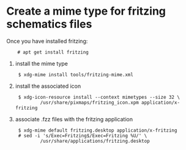 # Create a mime type for fritzing schematics files

Once you have installed fritzing:

        # apt get install fritzing

1. install the mime type

        $ xdg-mime install tools/fritzing-mime.xml

2. install the associated icon

        $ xdg-icon-resource install --context mimetypes --size 32 \
                /usr/share/pixmaps/fritzing_icon.xpm application/x-fritzing

3. associate .fzz files with the fritzing application

        $ xdg-mime default fritzing.desktop application/x-fritzing
        # sed -i 's/Exec=Fritzing$/Exec=Fritzing %U/' \
                /usr/share/applications/fritzing.desktop

